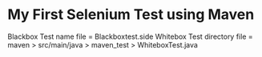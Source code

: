 # My First Selenium Test using Maven

Blackbox Test name file = Blackboxtest.side
Whitebox Test directory file = maven > src/main/java > maven_test > WhiteboxTest.java
